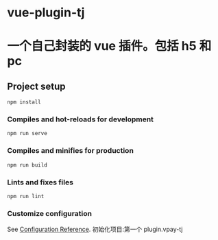 # vue-plugin-tj

# 一个自己封装的 vue 插件。包括 h5 和 pc

## Project setup

```
npm install
```

### Compiles and hot-reloads for development

```
npm run serve
```

### Compiles and minifies for production

```
npm run build
```

### Lints and fixes files

```
npm run lint
```

### Customize configuration

See [Configuration Reference](https://cli.vuejs.org/config/).
初始化项目:第一个 plugin.vpay-tj
